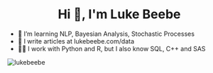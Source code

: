 <h1 align="center">Hi 👋, I'm Luke Beebe</h1>

- 🌱 I’m learning NLP, Bayesian Analysis, Stochastic Processes
- 📝 I write articles at lukebeebe.com/data
- 👨‍💻 I work with Python and R, but I also know SQL, C++ and SAS

<p><img align="center" src="https://github-readme-stats.vercel.app/api/top-langs?username=lukebeebe&show_icons=true&locale=en&layout=compact" alt="lukebeebe" /></p>

<!---
lukebeebe/lukebeebe is a ✨ special ✨ repository because its `README.md` (this file) appears on your GitHub profile.
You can click the Preview link to take a look at your changes.
--->

